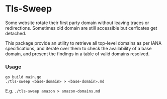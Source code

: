 # Tls-Sweep

Some website rotate their first party domain without leaving traces or redirections. Sometimes old domain are still accessible but cerficates get detached.

This package provide an utility to retrieve all top-level domains as per IANA specifications, and iterate over them to check the availability of a base domain, and present the findings in a table of valid domains resolved.

### Usage

```
go build main.go
./tls-sweep <base-domain> > <base-domain>.md
```

E.g. `./tls-sweep amazon > amazon-domains.md`
